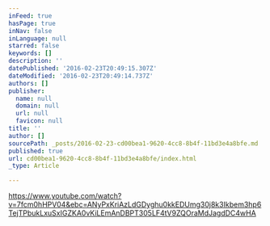 ```yaml
---
inFeed: true
hasPage: true
inNav: false
inLanguage: null
starred: false
keywords: []
description: ''
datePublished: '2016-02-23T20:49:15.307Z'
dateModified: '2016-02-23T20:49:14.737Z'
authors: []
publisher:
  name: null
  domain: null
  url: null
  favicon: null
title: ''
author: []
sourcePath: _posts/2016-02-23-cd00bea1-9620-4cc8-8b4f-11bd3e4a8bfe.md
published: true
url: cd00bea1-9620-4cc8-8b4f-11bd3e4a8bfe/index.html
_type: Article

---
```

https://www.youtube.com/watch?v=7fcm0hHPV04&ebc=ANyPxKriAzLdGDyghu0kkEDUmg30j8k3Ikbem3hp6TejTPbukLxuSxIGZKA0vKiLEmAnDBPT305LF4tV9ZQOraMdJagdDC4wHA